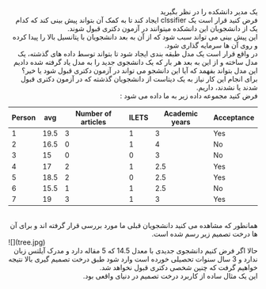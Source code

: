 <div dir="rtl">
یک مدیر دانشکده را در نظر بگیرید
<br/>
فرض کنید قرار است یک clssifier ایجاد کند تا به کمک آن بتواند پیش بینی کند که کدام یک از دانشجویان این دانشکده میتوانند در آزمون دکتری قبول شوند.
<br/>
این پیش بینی می تواند سبب شود که از آن به بعد دانشجویان با پتانسیل بالا را پیدا کرده و روی آن ها سرمایه گذاری شود.
<br/>
در واقع قرار است یک مدل طبقه بندی ایجاد شود تا بتواند توسط داده های گذشته، یک مدل ساخته و از این به بعد هر بار که یک دانشجوی جدید را به مدل یاد گرفته شده دادیم این مدل بتواند بفهمد که آیا این دانشجو می تواند در آزمون دکتری قبول شود یا خیر؟
<br/>
برای انجام این کار نیاز به یک دیتاست از دانشجویان گذشته که در آزمون دکتری قبول شدند یا نشدند، داریم.
<br/>
فرض کنید مجموعه داده زیر به ما داده می شود :
<br/>

</div>

| Person | avg  | Number of articles | ILETS | Academic years | Acceptance  |
|--------|------|--------------------|-------|----------------|-------------|
| 1      | 19.5 | 3                  | 1     | 3              | Yes         |
| 2      | 16.5 | 0                  | 1     | 4              | No          |
| 3      | 15   | 0                  | 0     | 3              | No          |
| 4      | 17   | 2                  | 1     | 2.5            | Yes         |
| 5      | 18.5 | 2                  | 0     | 2.5            | Yes         |
| 6      | 15.5 | 1                  | 1     | 2.5            | No          |
| 7      | 19   | 3                  | 1     | 3              | Yes         |

<br/>
<div dir="rtl">
همانطور که مشاهده می کنید دانشجویان قبلی ما مورد بررسی قرار گرفته اند و برای آن ها درخت تصمیم زیر رسم شده است.
<br/>
</div>
![](tree.jpg)
<br/>
<div dir="rtl">
حالا اگر فرض کنیم دانشجوی جدیدی با معدل 14.5 که 5 مقاله دارد و مدرک آیلتس زبان ندارد و 3 سال سنوات تحصیلی خورده است وارد شود طبق درخت تصمیم گیری بالا نتیجه خواهیم گرفت که چنین شخصی دکتری قبول نخواهد شد.
<br/>
این یک مثال ساده از کاربرد درخت تصمیم در دنیای واقعی بود.
</div>
